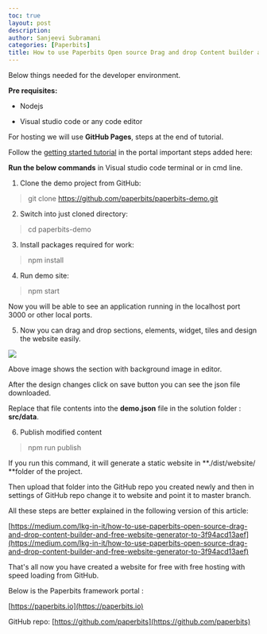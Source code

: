 ```yaml
---
toc: true
layout: post
description: 
author: Sanjeevi Subramani
categories: [Paperbits]
title: How to use Paperbits Open source Drag and drop Content builder and free static website generator to develop a website and host it in GitHub pages freely — Part I
---
```


Below things needed for the developer environment.

**Pre requisites:**

* Nodejs

* Visual studio code or any code editor

For hosting we will use **GitHub Pages**, steps at the end of tutorial.

Follow the [getting started tutorial](https://paperbits.io/wiki/getting-started) in the portal important steps added here:

**Run the below commands** in Visual studio code terminal or in cmd line.

 1. Clone the demo project from GitHub:
>  git clone https://github.com/paperbits/paperbits-demo.git

2. Switch into just cloned directory:
>  cd paperbits-demo

3. Install packages required for work:
>  npm install

4. Run demo site:
>  npm start

Now you will be able to see an application running in the localhost port 3000 or other local ports.

5. Now you can drag and drop sections, elements, widget, tiles and design the website easily.

![](https://cdn-images-1.medium.com/max/2058/1*UwlOTV4Y5FvRsiZmQFcgnA.jpeg)

Above image shows the section with background image in editor.

After the design changes click on save button you can see the json file downloaded.

Replace that file contents into the **demo.json** file in the solution folder : **src/data**.

6. Publish modified content
>  npm run publish

If you run this command, it will generate a static website in **./dist/website/ **folder of the project.

Then upload that folder into the GitHub repo you created newly and then in settings of GitHub repo change it to website and point it to master branch.

All these steps are better explained in the following version of this article:

[https://medium.com/lkg-in-it/how-to-use-paperbits-open-source-drag-and-drop-content-builder-and-free-website-generator-to-3f94acd13aef](https://medium.com/lkg-in-it/how-to-use-paperbits-open-source-drag-and-drop-content-builder-and-free-website-generator-to-3f94acd13aef)

That's all now you have created a website for free with free hosting with speed loading from GitHub.

Below is the Paperbits framework portal :

[https://paperbits.io](https://paperbits.io)

GitHub repo: [https://github.com/paperbits](https://github.com/paperbits)
